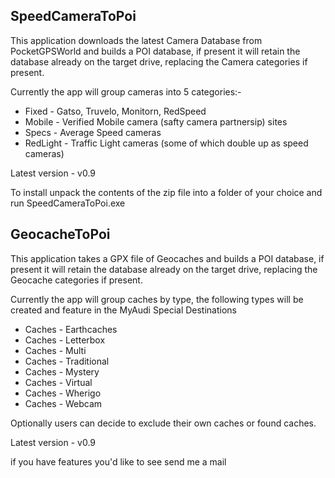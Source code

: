 ## SpeedCameraToPoi

This application downloads the latest Camera Database from PocketGPSWorld and builds a POI database, if present it will retain the database already on the target drive, replacing the Camera categories if present.

Currently the app will group cameras into 5 categories:-

* Fixed - Gatso, Truvelo, Monitorn, RedSpeed
* Mobile - Verified Mobile camera (safty camera partnersip) sites
* Specs - Average Speed cameras
* RedLight - Traffic Light cameras (some of which double up as speed cameras)

Latest version - v0.9

To install unpack the contents of the zip file into a folder of your choice and run SpeedCameraToPoi.exe

## GeocacheToPoi

This application takes a GPX file of Geocaches and builds a POI database, if present it will retain the database already on the target drive, replacing the Geocache categories if present.

Currently the app will group caches by type, the following types will be created and feature in the MyAudi Special Destinations

* Caches - Earthcaches
* Caches - Letterbox
* Caches - Multi
* Caches - Traditional
* Caches - Mystery
* Caches - Virtual
* Caches - Wherigo
* Caches - Webcam

Optionally users can decide to exclude their own caches or found caches.

Latest version - v0.9

if you have features you'd like to see send me a mail
